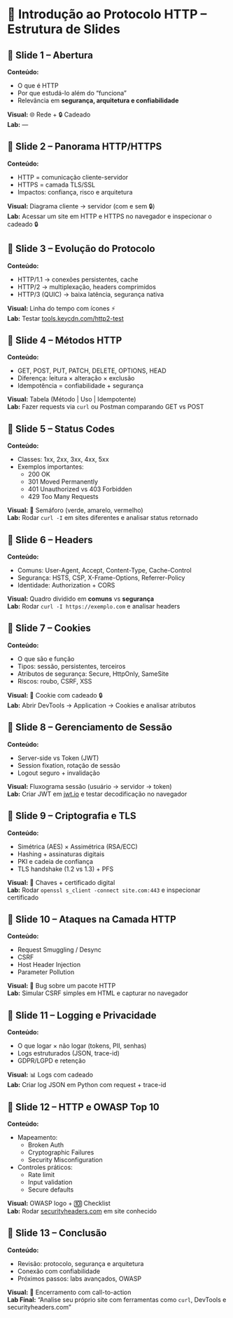 # 📖 Introdução ao Protocolo HTTP – Estrutura de Slides

## 🔹 Slide 1 – Abertura  
**Conteúdo:**  
- O que é HTTP  
- Por que estudá-lo além do “funciona”  
- Relevância em **segurança, arquitetura e confiabilidade**  

**Visual:** 🌐 Rede + 🔒 Cadeado  
**Lab:** —  

## 🔹 Slide 2 – Panorama HTTP/HTTPS  
**Conteúdo:**  
- HTTP = comunicação cliente-servidor  
- HTTPS = camada TLS/SSL  
- Impactos: confiança, risco e arquitetura  

**Visual:** Diagrama cliente → servidor (com e sem 🔒)  
**Lab:** Acessar um site em HTTP e HTTPS no navegador e inspecionar o cadeado 🔒  

## 🔹 Slide 3 – Evolução do Protocolo  
**Conteúdo:**  
- HTTP/1.1 → conexões persistentes, cache  
- HTTP/2 → multiplexação, headers comprimidos  
- HTTP/3 (QUIC) → baixa latência, segurança nativa  

**Visual:** Linha do tempo com ícones ⚡  
**Lab:** Testar [tools.keycdn.com/http2-test](https://tools.keycdn.com/http2-test)  

## 🔹 Slide 4 – Métodos HTTP  
**Conteúdo:**  
- GET, POST, PUT, PATCH, DELETE, OPTIONS, HEAD  
- Diferença: leitura × alteração × exclusão  
- Idempotência = confiabilidade + segurança  

**Visual:** Tabela (Método | Uso | Idempotente)  
**Lab:** Fazer requests via `curl` ou Postman comparando GET vs POST  

## 🔹 Slide 5 – Status Codes  
**Conteúdo:**  
- Classes: 1xx, 2xx, 3xx, 4xx, 5xx  
- Exemplos importantes:  
  - 200 OK  
  - 301 Moved Permanently  
  - 401 Unauthorized vs 403 Forbidden  
  - 429 Too Many Requests  

**Visual:** 🚦 Semáforo (verde, amarelo, vermelho)  
**Lab:** Rodar `curl -I` em sites diferentes e analisar status retornado  

## 🔹 Slide 6 – Headers  
**Conteúdo:**  
- Comuns: User-Agent, Accept, Content-Type, Cache-Control  
- Segurança: HSTS, CSP, X-Frame-Options, Referrer-Policy  
- Identidade: Authorization + CORS  

**Visual:** Quadro dividido em **comuns** vs **segurança**  
**Lab:** Rodar `curl -I https://exemplo.com` e analisar headers  

## 🔹 Slide 7 – Cookies  
**Conteúdo:**  
- O que são e função  
- Tipos: sessão, persistentes, terceiros  
- Atributos de segurança: Secure, HttpOnly, SameSite  
- Riscos: roubo, CSRF, XSS  

**Visual:** 🍪 Cookie com cadeado 🔒  
**Lab:** Abrir DevTools → Application → Cookies e analisar atributos  

## 🔹 Slide 8 – Gerenciamento de Sessão  
**Conteúdo:**  
- Server-side vs Token (JWT)  
- Session fixation, rotação de sessão  
- Logout seguro + invalidação  

**Visual:** Fluxograma sessão (usuário → servidor → token)  
**Lab:** Criar JWT em [jwt.io](https://jwt.io) e testar decodificação no navegador  

## 🔹 Slide 9 – Criptografia e TLS  
**Conteúdo:**  
- Simétrica (AES) × Assimétrica (RSA/ECC)  
- Hashing + assinaturas digitais  
- PKI e cadeia de confiança  
- TLS handshake (1.2 vs 1.3) + PFS  

**Visual:** 🔑 Chaves + certificado digital  
**Lab:** Rodar `openssl s_client -connect site.com:443` e inspecionar certificado  

## 🔹 Slide 10 – Ataques na Camada HTTP  
**Conteúdo:**  
- Request Smuggling / Desync  
- CSRF  
- Host Header Injection  
- Parameter Pollution  

**Visual:** 🐞 Bug sobre um pacote HTTP  
**Lab:** Simular CSRF simples em HTML e capturar no navegador  

## 🔹 Slide 11 – Logging e Privacidade  
**Conteúdo:**  
- O que logar × não logar (tokens, PII, senhas)  
- Logs estruturados (JSON, trace-id)  
- GDPR/LGPD e retenção  

**Visual:** 📊 Logs com cadeado  
**Lab:** Criar log JSON em Python com request + trace-id  

## 🔹 Slide 12 – HTTP e OWASP Top 10  
**Conteúdo:**  
- Mapeamento:  
  - Broken Auth  
  - Cryptographic Failures  
  - Security Misconfiguration  
- Controles práticos:  
  - Rate limit  
  - Input validation  
  - Secure defaults  

**Visual:** OWASP logo + 🔟 Checklist  
**Lab:** Rodar [securityheaders.com](https://securityheaders.com) em site conhecido  

## 🔹 Slide 13 – Conclusão  
**Conteúdo:**  
- Revisão: protocolo, segurança e arquitetura  
- Conexão com confiabilidade  
- Próximos passos: labs avançados, OWASP  

**Visual:** 🚀 Encerramento com call-to-action  
**Lab Final:** “Analise seu próprio site com ferramentas como `curl`, DevTools e securityheaders.com”  
